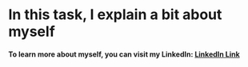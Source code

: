 # **In this task, I explain a bit about myself**
#### To learn more about myself, you can visit my LinkedIn: [LinkedIn Link](www.linkedin.com/in/enrique-peralta-jimenez-5574352b9)
